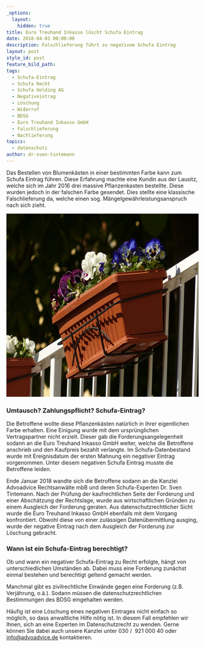 ```yaml
---
_options:
  layout:
    hidden: true
title: Euro Treuhand Inkasso löscht Schufa Eintrag
date: 2018-04-03 00:00:00
description: Falschlieferung führt zu negativem Schufa Eintrag
layout: post
style_id: post
feature_bild_path:
tags:
  - Schufa-Eintrag
  - Schufa Recht
  - Schufa Holding AG
  - Negativeintrag
  - Löschung
  - Widerruf
  - BDSG
  - Euro Treuhand Inkasso GmbH
  - Falschlieferung
  - Nachlieferung
topics:
  - datenschutz
author: dr-sven-tintemann
---
```


Das Bestellen von Blumenk&auml;sten in einer bestimmten Farbe kann zum Schufa Eintrag f&uuml;hren. Diese Erfahrung machte eine Kundin aus der Lausitz, welche sich im Jahr 2016 drei massive Pflanzenkasten bestellte. Diese wurden jedoch in der falschen Farbe gesendet. Dies stellte eine klassische Falschlieferung da, welche einen sog. M&auml;ngelgew&auml;hrleistungsanspruch nach sich zieht.

<div class="yaml-path-preview"><img src="/uploads/balcony-plants-357702-640.jpg" alt="Blumenkasten Beispiel" width="640" height="480" /></div>

### Umtausch? Zahlungspflicht? Schufa-Eintrag?

Die Betroffene wollte diese Pflanzenk&auml;sten nat&uuml;rlich in ihrer eigentlichen Farbe erhalten. Eine Einigung wurde mit dem urspr&uuml;nglichen Vertragspartner nicht erzielt. Dieser gab die Forderungsangelegenheit sodann an die Euro Treuhand Inkasso GmbH weiter, welche die Betroffene anschrieb und den Kaufpreis bezahlt verlangte. Im Schufa-Datenbestand wurde mit Ereignisdatum der ersten Mahnung ein negativer Eintrag vorgenommen. Unter diesem negativen Schufa Eintrag musste die Betroffene leiden.

Ende Januar 2018 wandte sich die Betroffene sodann an die Kanzlei Advoadvice Rechtsanw&auml;lte mbB und deren Schufa-Experten Dr. Sven Tintemann. Nach der Pr&uuml;fung der kaufrechtlichen Seite der Forderung und einer Absch&auml;tzung der Rechtslage, wurde aus wirtschaftlichen Gr&uuml;nden zu einem Ausgleich der Forderung geraten. Aus datenschutzrechtlicher Sicht wurde die Euro Treuhand Inkasso GmbH ebenfalls mit dem Vorgang konfrontiert. Obwohl diese von einer zul&auml;ssigen Daten&uuml;bermittlung ausging, wurde der negative Eintrag nach dem Ausgleich der Forderung zur L&ouml;schung gebracht.

### Wann ist ein Schufa-Eintrag berechtigt?

Ob und wann ein negativer Schufa-Eintrag zu Recht erfolgte, h&auml;ngt von unterschiedlichen Umst&auml;nden ab. Dabei muss eine Forderung zun&auml;chst einmal bestehen und berechtigt geltend gemacht werden.

Manchmal gibt es zivilrechtliche Einw&auml;nde gegen eine Forderung (z.B. Verj&auml;hrung, o.&auml;.). Sodann m&uuml;ssen die datenschutzrechtlichen Bestimmungen des BDSG eingehalten werden.

H&auml;ufig ist eine L&ouml;schung eines negativen Eintrages nicht einfach so m&ouml;glich, so dass anwaltliche Hilfe n&ouml;tig ist. In diesem Fall empfehlen wir Ihnen, sich an eine Experten im Datenschutzrecht zu wenden. Gerne k&ouml;nnen Sie dabei auch unsere Kanzlei unter 030 /&nbsp; 921 000 40 oder info@advoadvice.de kontaktieren.

&nbsp;